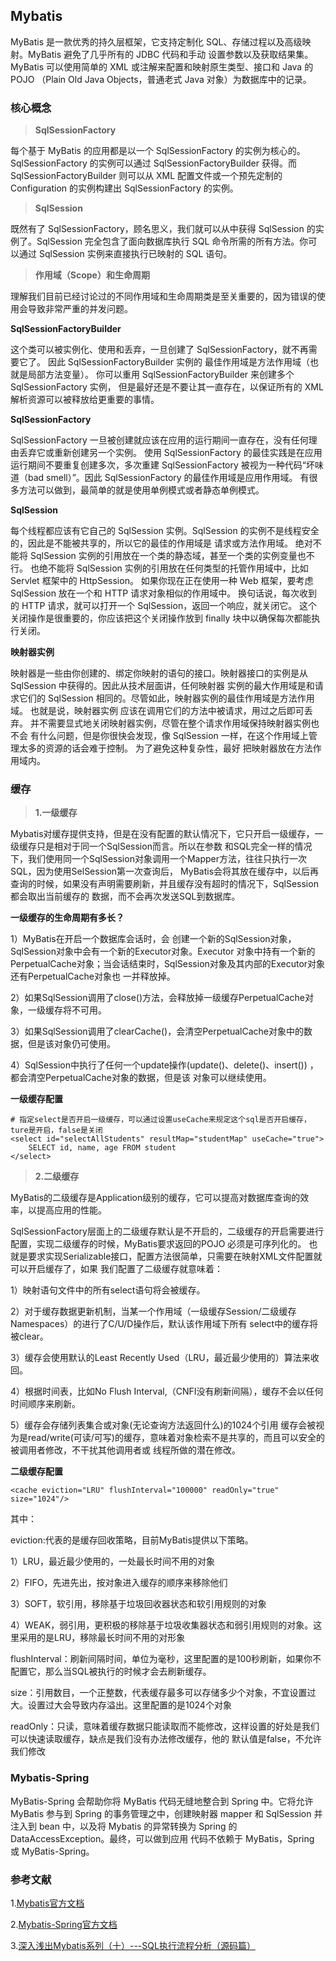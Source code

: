 ## Mybatis

MyBatis 是一款优秀的持久层框架，它支持定制化 SQL、存储过程以及高级映射。MyBatis 避免了几乎所有的 JDBC 代码和手动
设置参数以及获取结果集。MyBatis 可以使用简单的 XML 或注解来配置和映射原生类型、接口和 Java 的 POJO
（Plain Old Java Objects，普通老式 Java 对象）为数据库中的记录。

### 核心概念

> **SqlSessionFactory**

每个基于 MyBatis 的应用都是以一个 SqlSessionFactory 的实例为核心的。SqlSessionFactory 的实例可以通过
SqlSessionFactoryBuilder 获得。而 SqlSessionFactoryBuilder 则可以从 XML 配置文件或一个预先定制的 Configuration
的实例构建出 SqlSessionFactory 的实例。

> **SqlSession**

既然有了 SqlSessionFactory，顾名思义，我们就可以从中获得 SqlSession 的实例了。SqlSession 完全包含了面向数据库执行
SQL 命令所需的所有方法。你可以通过 SqlSession 实例来直接执行已映射的 SQL 语句。

> **作用域（Scope）和生命周期**

理解我们目前已经讨论过的不同作用域和生命周期类是至关重要的，因为错误的使用会导致非常严重的并发问题。

**SqlSessionFactoryBuilder**

这个类可以被实例化、使用和丢弃，一旦创建了 SqlSessionFactory，就不再需要它了。 因此 SqlSessionFactoryBuilder 实例的
最佳作用域是方法作用域（也就是局部方法变量）。 你可以重用 SqlSessionFactoryBuilder 来创建多个 SqlSessionFactory 实例，
但是最好还是不要让其一直存在，以保证所有的 XML 解析资源可以被释放给更重要的事情。

**SqlSessionFactory**

SqlSessionFactory 一旦被创建就应该在应用的运行期间一直存在，没有任何理由丢弃它或重新创建另一个实例。 使用 SqlSessionFactory 
的最佳实践是在应用运行期间不要重复创建多次，多次重建 SqlSessionFactory 被视为一种代码“坏味道（bad smell）”。因此 
SqlSessionFactory 的最佳作用域是应用作用域。 有很多方法可以做到，最简单的就是使用单例模式或者静态单例模式。

**SqlSession**

每个线程都应该有它自己的 SqlSession 实例。SqlSession 的实例不是线程安全的，因此是不能被共享的，所以它的最佳的作用域是
请求或方法作用域。 绝对不能将 SqlSession 实例的引用放在一个类的静态域，甚至一个类的实例变量也不行。 也绝不能将 SqlSession 
实例的引用放在任何类型的托管作用域中，比如 Servlet 框架中的 HttpSession。 如果你现在正在使用一种 Web 框架，要考虑 SqlSession 
放在一个和 HTTP 请求对象相似的作用域中。 换句话说，每次收到的 HTTP 请求，就可以打开一个 SqlSession，返回一个响应，就关闭它。
这个关闭操作是很重要的，你应该把这个关闭操作放到 finally 块中以确保每次都能执行关闭。

**映射器实例**

映射器是一些由你创建的、绑定你映射的语句的接口。映射器接口的实例是从 SqlSession 中获得的。因此从技术层面讲，任何映射器
实例的最大作用域是和请求它们的 SqlSession 相同的。尽管如此，映射器实例的最佳作用域是方法作用域。 也就是说，映射器实例
应该在调用它们的方法中被请求，用过之后即可丢弃。 并不需要显式地关闭映射器实例，尽管在整个请求作用域保持映射器实例也不会
有什么问题，但是你很快会发现，像 SqlSession 一样，在这个作用域上管理太多的资源的话会难于控制。 为了避免这种复杂性，最好
把映射器放在方法作用域内。


### 缓存

> **1.一级缓存**

Mybatis对缓存提供支持，但是在没有配置的默认情况下，它只开启一级缓存，一级缓存只是相对于同一个SqlSession而言。所以在参数
和SQL完全一样的情况下，我们使用同一个SqlSession对象调用一个Mapper方法，往往只执行一次SQL，因为使用SelSession第一次查询后，
MyBatis会将其放在缓存中，以后再查询的时候，如果没有声明需要刷新，并且缓存没有超时的情况下，SqlSession都会取出当前缓存的
数据，而不会再次发送SQL到数据库。

**一级缓存的生命周期有多长？**

1）MyBatis在开启一个数据库会话时，会 创建一个新的SqlSession对象，SqlSession对象中会有一个新的Executor对象。Executor
   对象中持有一个新的PerpetualCache对象；当会话结束时，SqlSession对象及其内部的Executor对象还有PerpetualCache对象也
   一并释放掉。

2）如果SqlSession调用了close()方法，会释放掉一级缓存PerpetualCache对象，一级缓存将不可用。

3）如果SqlSession调用了clearCache()，会清空PerpetualCache对象中的数据，但是该对象仍可使用。

4）SqlSession中执行了任何一个update操作(update()、delete()、insert()) ，都会清空PerpetualCache对象的数据，但是该
   对象可以继续使用。

**一级缓存配置**

```
# 指定select是否开启一级缓存，可以通过设置useCache来规定这个sql是否开启缓存，ture是开启，false是关闭
<select id="selectAllStudents" resultMap="studentMap" useCache="true">
    SELECT id, name, age FROM student
</select>
```

> **2.二级缓存**

MyBatis的二级缓存是Application级别的缓存，它可以提高对数据库查询的效率，以提高应用的性能。

SqlSessionFactory层面上的二级缓存默认是不开启的，二级缓存的开启需要进行配置，实现二级缓存的时候，MyBatis要求返回的POJO
必须是可序列化的。 也就是要求实现Serializable接口，配置方法很简单，只需要在映射XML文件配置就可以开启缓存了<cache/>，如果
我们配置了二级缓存就意味着：

1）映射语句文件中的所有select语句将会被缓存。

2）对于缓存数据更新机制，当某一个作用域（一级缓存Session/二级缓存Namespaces）的进行了C/U/D操作后，默认该作用域下所有
   select中的缓存将被clear。

3）缓存会使用默认的Least Recently Used（LRU，最近最少使用的）算法来收回。

4）根据时间表，比如No Flush Interval,（CNFI没有刷新间隔），缓存不会以任何时间顺序来刷新。

5）缓存会存储列表集合或对象(无论查询方法返回什么)的1024个引用
   缓存会被视为是read/write(可读/可写)的缓存，意味着对象检索不是共享的，而且可以安全的被调用者修改，不干扰其他调用者或
   线程所做的潜在修改。

**二级缓存配置**

`<cache eviction="LRU" flushInterval="100000" readOnly="true" size="1024"/>`

其中：

   eviction:代表的是缓存回收策略，目前MyBatis提供以下策略。
   
   1）LRU，最近最少使用的，一处最长时间不用的对象
   
   2）FIFO，先进先出，按对象进入缓存的顺序来移除他们
   
   3）SOFT，软引用，移除基于垃圾回收器状态和软引用规则的对象
   
   4）WEAK，弱引用，更积极的移除基于垃圾收集器状态和弱引用规则的对象。这里采用的是LRU，移除最长时间不用的对形象

   flushInterval：刷新间隔时间，单位为毫秒，这里配置的是100秒刷新，如果你不配置它，那么当SQL被执行的时候才会去刷新缓存。
   
   size：引用数目，一个正整数，代表缓存最多可以存储多少个对象，不宜设置过大。设置过大会导致内存溢出。这里配置的是1024个对象
   
   readOnly：只读，意味着缓存数据只能读取而不能修改，这样设置的好处是我们可以快速读取缓存，缺点是我们没有办法修改缓存，他的
   默认值是false，不允许我们修改

### Mybatis-Spring

MyBatis-Spring 会帮助你将 MyBatis 代码无缝地整合到 Spring 中。它将允许 MyBatis 参与到 Spring 的事务管理之中，创建映射器
mapper 和 SqlSession 并注入到 bean 中，以及将 Mybatis 的异常转换为 Spring 的 DataAccessException。最终，可以做到应用
代码不依赖于 MyBatis，Spring 或 MyBatis-Spring。
 

 

### 参考文献

1.[Mybatis官方文档](https://mybatis.org/mybatis-3/zh/getting-started.html)

2.[Mybatis-Spring官方文档](http://mybatis.org/spring/zh/index.html)

3.[深入浅出Mybatis系列（十）---SQL执行流程分析（源码篇）](https://www.cnblogs.com/dongying/p/4142476.html)